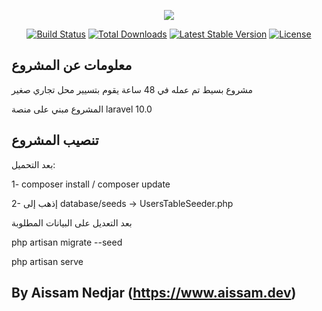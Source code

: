 <p align="center"><img src="https://laravel.com/assets/img/components/logo-laravel.svg"></p>

<p align="center">
<a href="https://travis-ci.org/laravel/framework"><img src="https://travis-ci.org/laravel/framework.svg" alt="Build Status"></a>
<a href="https://packagist.org/packages/laravel/framework"><img src="https://poser.pugx.org/laravel/framework/d/total.svg" alt="Total Downloads"></a>
<a href="https://packagist.org/packages/laravel/framework"><img src="https://poser.pugx.org/laravel/framework/v/stable.svg" alt="Latest Stable Version"></a>
<a href="https://packagist.org/packages/laravel/framework"><img src="https://poser.pugx.org/laravel/framework/license.svg" alt="License"></a>
</p>

## معلومات عن المشروع

مشروع بسيط تم عمله في 48 ساعة يقوم بتسيير محل تجاري صغير

المشروع مبني على منصة laravel 10.0

## تنصيب المشروع

بعد التحميل:

1- composer install / composer update

2-
إذهب إلى
database/seeds -> UsersTableSeeder.php

بعد التعديل على البيانات المطلوبة

php artisan migrate --seed

php artisan serve

## By Aissam Nedjar (https://www.aissam.dev)

